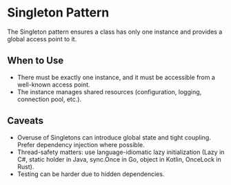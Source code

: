 # Singleton Pattern

The Singleton pattern ensures a class has only one instance and provides a global access point to it.

## When to Use
- There must be exactly one instance, and it must be accessible from a well-known access point.
- The instance manages shared resources (configuration, logging, connection pool, etc.).

## Caveats
- Overuse of Singletons can introduce global state and tight coupling. Prefer dependency injection where possible.
- Thread-safety matters: use language-idiomatic lazy initialization (Lazy<T> in C#, static holder in Java, sync.Once in Go, object in Kotlin, OnceLock in Rust).
- Testing can be harder due to hidden dependencies.
